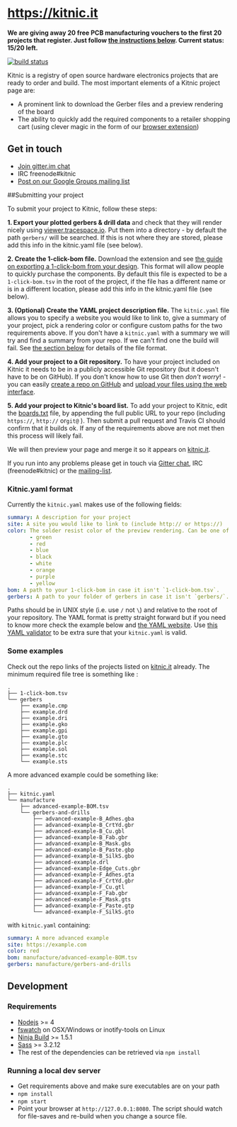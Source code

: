 # https://kitnic.it
**We are giving away 20 free PCB manufacturing vouchers to the first 20
projects that register. Just follow [the instructions
below](#submitting-your-project). Current status: 15/20 left.**

[![build status][travis-status]](https://travis-ci.org/monostable/kitnic) 

Kitnic is a registry of open source hardware electronics projects that are
ready to order and build. The most important elements of a Kitnic project page
are: 

- A prominent link to download the Gerber files and a preview rendering of the board
- The ability to quickly add the required components to a retailer shopping
  cart (using clever magic in the form of our [browser extension][1clickbom]) 


## Get in touch

 - [Join gitter.im chat](https://gitter.im/monostable/kitnic) 
 - IRC freenode#kitnic
 - [Post on our Google Groups mailing list](https://groups.google.com/forum/#!forum/kitnic-discuss)

##Submitting your project

To submit your project to Kitnic, follow these steps:

**1. Export your plotted gerbers & drill data** and check that they will render
nicely using [viewer.tracespace.io][viewer]. Put them into a directory - by
default the path `gerbers/` will be searched. If this is not where they are
stored, please add this info in the kitnic.yaml file (see below).

**2. Create the 1-click-bom file.**
Download the extension and see [the guide on exporting a 1-click-bom from your
design][1clickbom#making]. This format will allow people to quickly purchase
the components.  By default this file is expected to be a `1-click-bom.tsv` in
the root of the project, if the file has a different name or is in a different
location, please add this info in the kitnic.yaml file (see below).

**3. (Optional) Create the YAML project description file.** The `kitnic.yaml`
file allows you to specify a website you would like to link to, give a summary
of your project, pick a rendering color or configure custom paths for the two
requirements above. If you don't have a `kitnic.yaml` with a summary we
will try and find a summary from your repo. If we can't find one the build
will fail.  See [the section below](#kitnicyaml-format) for details of the file
format.

**4. Add your project to a Git repository.**
To have your project included on Kitnic it needs to be in a publicly accessible
Git repository (but it doesn't have to be on GitHub). If you don't know how to
use Git then *don't worry*! - you can easily [create a repo on GitHub][4] and
[upload your files using the web interface][5].

**5. Add your project to Kitnic's board list.**
To add your project to Kitnic, edit the [boards.txt](boards.txt) file, by
appending the full public URL to your repo (including `https://`, `http://`
or`git@` ). Then submit a pull request and Travis CI should confirm that it
builds ok.  If any of the requirements above are not met then this process will
likely fail.

We will then preview your page and merge it so it appears on [kitnic.it](http://kitnic.it).

If you run into any problems please get in touch via [Gitter
chat](https://gitter.im/monostable/kitnic), IRC (freenode#kitnic) or the
[mailing-list](https://groups.google.com/forum/#!forum/kitnic-discuss).


### Kitnic.yaml format

Currently the `kitnic.yaml` makes use of the following fields:

```yaml
summary: A description for your project
site: A site you would like to link to (include http:// or https://)
color: The solder resist color of the preview rendering. Can be one of: 
       - green
       - red
       - blue
       - black
       - white
       - orange
       - purple 
       - yellow
bom: A path to your 1-click-bom in case it isn't `1-click-bom.tsv`.
gerbers: A path to your folder of gerbers in case it isn't `gerbers/`.

```
Paths should be in UNIX style (i.e. use `/` not `\`) and relative to the root
of your repository. The YAML format is pretty straight forward but if you need
to know more check the example below and [the YAML website][6]. Use [this YAML
validator][yamllint] to be extra sure that your `kitnic.yaml` is valid.

### Some examples
Check out the repo links of the projects listed on
[kitnic.it](https://kitnic.it) already. The minimum required file tree is
something like :

```
.
├── 1-click-bom.tsv
└── gerbers
    ├── example.cmp
    ├── example.drd
    ├── example.dri
    ├── example.gko
    ├── example.gpi
    ├── example.gto
    ├── example.plc
    ├── example.sol
    ├── example.stc
    └── example.sts
```

A more advanced example could be something like:

```
.
├── kitnic.yaml
└── manufacture
    ├── advanced-example-BOM.tsv
    └── gerbers-and-drills
        ├── advanced-example-B_Adhes.gba
        ├── advanced-example-B_CrtYd.gbr
        ├── advanced-example-B_Cu.gbl
        ├── advanced-example-B_Fab.gbr
        ├── advanced-example-B_Mask.gbs
        ├── advanced-example-B_Paste.gbp
        ├── advanced-example-B_SilkS.gbo
        ├── advanced-example.drl
        ├── advanced-example-Edge_Cuts.gbr
        ├── advanced-example-F_Adhes.gta
        ├── advanced-example-F_CrtYd.gbr
        ├── advanced-example-F_Cu.gtl
        ├── advanced-example-F_Fab.gbr
        ├── advanced-example-F_Mask.gts
        ├── advanced-example-F_Paste.gtp
        └── advanced-example-F_SilkS.gto
```

with `kitnic.yaml` containing:

```yaml
summary: A more advanced example
site: https://example.com
color: red
bom: manufacture/advanced-example-BOM.tsv
gerbers: manufacture/gerbers-and-drills
```


## Development
### Requirements

- [Nodejs](https://nodejs.org) >= 4
- [fswatch](http://emcrisostomo.github.io/fswatch/) on OSX/Windows or inotify-tools on Linux
- [Ninja Build](https://github.com/ninja-build/ninja/releases) >= 1.5.1
- [Sass](http://sass-lang.com/install) >= 3.2.12
- The rest of the dependencies can be retrieved via `npm install`

### Running a local dev server

- Get requirements above and make sure executables are on your path
- `npm install`
- `npm start`
- Point your browser at `http://127.0.0.1:8080`. The script should watch for
file-saves and re-build when you change a source file.


[viewer]: http://viewer.tracespace.io
[1clickbom]: https://1clickBOM.com
[yamllint]: http://www.yamllint.com
[1clickbom#making]: https://1clickbom.com/#making-a-1-click-bom
[travis-status]: https://travis-ci.org/monostable/kitnic.svg?branch=master

[4]: https://help.github.com/articles/create-a-repo/
[5]: https://help.github.com/articles/adding-a-file-to-a-repository/
[6]: http://www.yaml.org/start.html
[8]: https://img.shields.io/badge/mailing--list-kitnic--discuss-green.svg
